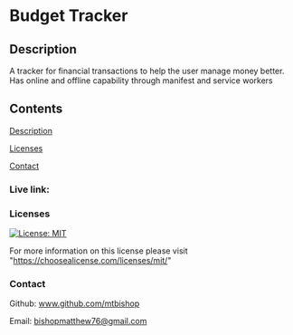 

  # Budget Tracker

  ## Description

  A tracker for financial transactions to help the user manage money better. Has online and offline capability through manifest and service workers

  ## Contents

  [Description](#description)

  [Licenses](#licenses)

  [Contact](#contact)


  ### Live link:
  



  ### Licenses
  [![License: MIT](https://img.shields.io/badge/License-MIT-yellow.svg)](https://opensource.org/licenses/MIT)
  
  For more information on this license please visit "https://choosealicense.com/licenses/mit/"

  ### Contact

  Github: www.github.com/mtbishop

  Email:
  bishopmatthew76@gmail.com

